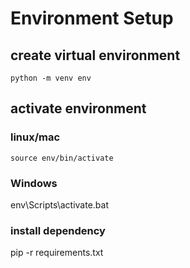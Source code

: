 # Environment Setup

## create virtual environment
```
python -m venv env
```

## activate environment
### linux/mac
```
source env/bin/activate
```

### Windows
env\Scripts\activate.bat

### install dependency
pip -r requirements.txt